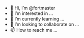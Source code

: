 - 👋 Hi, I’m @fortmaster
- 👀 I’m interested in ...
- 🌱 I’m currently learning ...
- 💞️ I’m looking to collaborate on ...
- 📫 How to reach me ...

<!---
fortmaster/fortmaster is a ✨ special ✨ repository because its `README.md` (this file) appears on your GitHub profile.
You can click the Preview link to take a look at your changes.
--->
